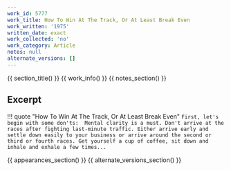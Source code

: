 ```yaml
---
work_id: 5777
work_title: How To Win At The Track, Or At Least Break Even
work_written: '1975'
written_date: exact
work_collected: 'no'
work_category: Article
notes: null
alternate_versions: []
---
```


{{ section_title() }}
{{ work_info() }}
{{ notes_section() }}
## Excerpt
!!! quote "How To Win At The Track, Or At Least Break Even"
    ```
    First, let's begin with some don'ts: 
    Mental clarity is a must. Don't arrive at the races after fighting last-minute traffic. Either arrive early and settle down easily to your business or arrive around the second or third or fourth races. Get yourself a cup of coffee, sit down and inhale and exhale a few times...
    ```

{{ appearances_section() }}
{{ alternate_versions_section() }}